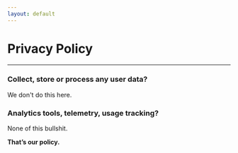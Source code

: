 ```yaml
---
layout: default
---
```

# Privacy Policy
* * *

### Collect, store or process any user data?

We don't do this here.

### Analytics tools, telemetry, usage tracking?

None of this bullshit.

<b>That’s our policy.</b>
